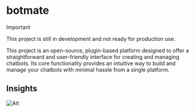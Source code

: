 # botmate

> [!IMPORTANT]  
> This project is still in development and not ready for production use.

This project is an open-source, plugin-based platform designed to offer a straightforward and user-friendly interface for creating and managing chatbots. Its core functionality provides an intuitive way to build and manage your chatbots with minimal hassle from a single platform.

## Insights

![Alt](https://repobeats.axiom.co/api/embed/8f15179799757d9039aa8a947b878e4fe47ff2df.svg 'Repobeats analytics image')
